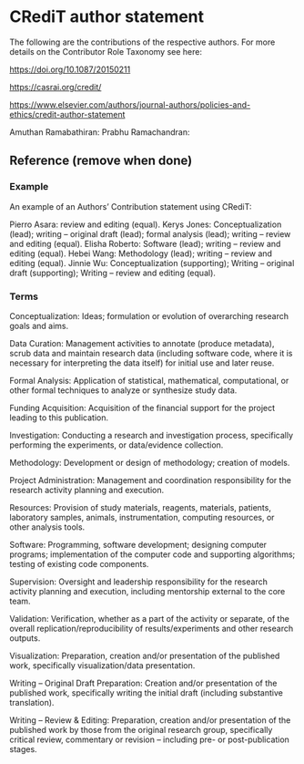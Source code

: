# CRediT author statement

The following are the contributions of the respective authors.
For more details on the Contributor Role Taxonomy see here:

https://doi.org/10.1087/20150211

https://casrai.org/credit/

https://www.elsevier.com/authors/journal-authors/policies-and-ethics/credit-author-statement

Amuthan Ramabathiran:
Prabhu Ramachandran:


## Reference (remove when done)

### Example

An example of an Authors’ Contribution statement using CRediT:


Pierro Asara: review and editing (equal). Kerys Jones: Conceptualization
(lead); writing – original draft (lead); formal analysis (lead); writing –
review and editing (equal). Elisha Roberto: Software (lead); writing – review
and editing (equal). Hebei Wang: Methodology (lead); writing – review and
editing (equal). Jinnie Wu: Conceptualization (supporting); Writing – original
draft (supporting); Writing – review and editing (equal).

### Terms

Conceptualization: Ideas; formulation or evolution of overarching research
goals and aims.

Data Curation: Management activities to annotate (produce metadata), scrub
data and maintain research data (including software code, where it is
necessary for interpreting the data itself) for initial use and later reuse.

Formal Analysis: Application of statistical, mathematical, computational, or
other formal techniques to analyze or synthesize study data.

Funding Acquisition: Acquisition of the financial support for the project
leading to this publication.

Investigation: Conducting a research and investigation process, specifically
performing the experiments, or data/evidence collection.

Methodology: Development or design of methodology; creation of models.

Project Administration: Management and coordination responsibility for the
research activity planning and execution.

Resources: Provision of study materials, reagents, materials, patients,
laboratory samples, animals, instrumentation, computing resources, or other
analysis tools.

Software: Programming, software development; designing computer programs;
implementation of the computer code and supporting algorithms; testing of
existing code components.

Supervision: Oversight and leadership responsibility for the research activity
planning and execution, including mentorship external to the core team.

Validation: Verification, whether as a part of the activity or separate, of
the overall replication/reproducibility of results/experiments and other
research outputs.

Visualization: Preparation, creation and/or presentation of the published
work, specifically visualization/data presentation.

Writing – Original Draft Preparation: Creation and/or presentation of the
published work, specifically writing the initial draft (including substantive
translation).

Writing – Review & Editing: Preparation, creation and/or presentation of the
published work by those from the original research group, specifically
critical review, commentary or revision – including pre- or post-publication
stages.
